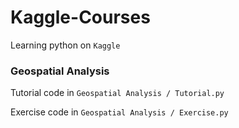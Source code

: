 # Kaggle-Courses
  Learning python on `Kaggle`

### Geospatial Analysis

  Tutorial code in `Geospatial Analysis / Tutorial.py`
  
  Exercise code in `Geospatial Analysis / Exercise.py`
